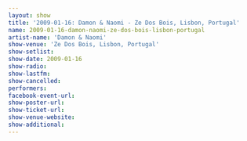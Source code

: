 ```yaml
---
layout: show
title: '2009-01-16: Damon & Naomi - Ze Dos Bois, Lisbon, Portugal'
name: 2009-01-16-damon-naomi-ze-dos-bois-lisbon-portugal
artist-name: 'Damon & Naomi'
show-venue: 'Ze Dos Bois, Lisbon, Portugal'
show-setlist: 
show-date: 2009-01-16
show-radio: 
show-lastfm: 
show-cancelled: 
performers: 
facebook-event-url: 
show-poster-url: 
show-ticket-url: 
show-venue-website: 
show-additional: 
---
```


